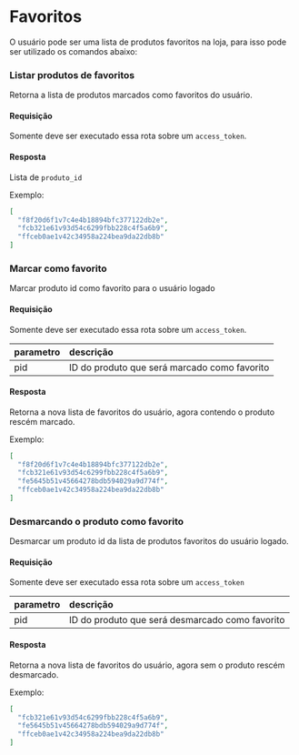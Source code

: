 # Favoritos

O usuário pode ser uma lista de produtos favoritos na loja, para isso pode ser utilizado os comandos abaixo:

### Listar produtos de favoritos

<api method="get" uri="/favoritos" />

Retorna a lista de produtos marcados como favoritos do usuário.

#### Requisição

<tag text="auth" type="error"/> Somente deve ser executado essa rota sobre um `access_token`.

#### Resposta

Lista de `produto_id`

Exemplo: 

```json
[
  "f8f20d6f1v7c4e4b18894bfc377122db2e",
  "fcb321e61v93d54c6299fbb228c4f5a6b9",
  "ffceb0ae1v42c34958a224bea9da22db8b"
]
```


### Marcar como favorito

<api method="put" uri="/favoritos/{pid}" />

Marcar produto id como favorito para o usuário logado

#### Requisição

<tag text="auth" type="error"/> Somente deve ser executado essa rota sobre um `access_token`.

| parametro  | descrição                                     |
|:-----------|:----------------------------------------------|
| pid        | ID do produto que será marcado como favorito <Badge text="obrigatório"/> |

#### Resposta

Retorna a nova lista de favoritos do usuário, agora contendo o produto rescém marcado.

Exemplo: 

```json
[
  "f8f20d6f1v7c4e4b18894bfc377122db2e",
  "fcb321e61v93d54c6299fbb228c4f5a6b9",
  "fe5645b51v45664278bdb594029a9d774f",
  "ffceb0ae1v42c34958a224bea9da22db8b"
]
```

### Desmarcando o produto como favorito

<api method="delete" uri="/favoritos/{pid}" />

Desmarcar um produto id da lista de produtos favoritos do usuário logado.

#### Requisição

<tag text="auth" type="error"/> Somente deve ser executado essa rota sobre um `access_token`

| parametro  | descrição                                     |
|:-----------|:----------------------------------------------|
| pid        | ID do produto que será desmarcado como favorito <Badge text="obrigatório"/> |

#### Resposta

Retorna a nova lista de favoritos do usuário, agora sem o produto rescém desmarcado.

Exemplo: 

```json
[
  "fcb321e61v93d54c6299fbb228c4f5a6b9",
  "fe5645b51v45664278bdb594029a9d774f",
  "ffceb0ae1v42c34958a224bea9da22db8b"
]
```